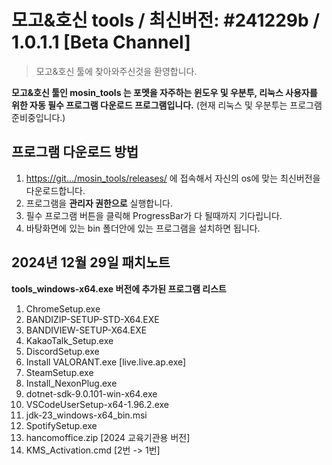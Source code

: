 # 모고&호신 tools / 최신버전: #241229b / 1.0.1.1 [Beta Channel]

> 모고&호신 툴에 찾아와주신것을 환영합니다.

**모고&호신 툴인 mosin_tools 는 포멧을 자주하는 윈도우 및 우분투, 리눅스 사용자를 위한 자동 필수 프로그램 다운로드 프로그램입니다.**
(현재 리눅스 및 우분투는 프로그램 준비중입니다.)

## 프로그램 다운로드 방법
1. [https://git.../mosin_tools/releases/](https://github.com/juho0130/mosin_tools/releases) 에 접속해서 자신의 os에 맞는 최신버전을 다운로드합니다.
2. 프로그램을 **관리자 권한으로** 실행합니다.
3. 필수 프로그램 버튼을 클릭해 ProgressBar가 다 될때까지 기다립니다.
4. 바탕화면에 있는 bin 폴더안에 있는 프로그램을 설치하면 됩니다.


## 2024년 12월 29일 패치노트
**tools_windows-x64.exe 버전에 추가된 프로그램 리스트**

1. ChromeSetup.exe
2. BANDIZIP-SETUP-STD-X64.EXE
3. BANDIVIEW-SETUP-X64.EXE
4. KakaoTalk_Setup.exe
5. DiscordSetup.exe
6. Install VALORANT.exe [live.live.ap.exe]
7. SteamSetup.exe
8. Install_NexonPlug.exe
9. dotnet-sdk-9.0.101-win-x64.exe
10. VSCodeUserSetup-x64-1.96.2.exe
11. jdk-23_windows-x64_bin.msi
12. SpotifySetup.exe
13. hancomoffice.zip [2024 교육기관용 버전]
14. KMS_Activation.cmd [2번 -> 1번]
